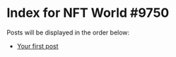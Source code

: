 # Index for NFT World #9750
Posts will be displayed in the order below:

- [Your first post](./001-first.md)

